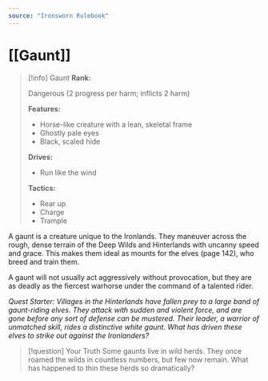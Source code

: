 ```yaml
---
source: "Ironsworn Rulebook"
---
```

# [[Gaunt]]

> [!info] Gaunt
> **Rank:**
> 
> Dangerous (2 progress per harm; inflicts 2 harm)
> 
> **Features:**
> 
> - Horse-like creature with a lean, skeletal frame
> - Ghostly pale eyes
> - Black, scaled hide
> 
> **Drives:**
> 
> - Run like the wind
> 
> **Tactics:**
> 
> - Rear up
> - Charge
> - Trample

A gaunt is a creature unique to the Ironlands. They maneuver across the rough, dense terrain of the Deep Wilds and Hinterlands with uncanny speed and grace. This makes them ideal as mounts for the elves (page 142), who breed and train them.

A gaunt will not usually act aggressively without provocation, but they are as deadly as the fiercest warhorse under the command of a talented rider. 

_Quest Starter: Villages in the Hinterlands have fallen prey to a large band of gaunt-riding elves. They attack with sudden and violent force, and are gone before any sort of defense can be mustered. Their leader, a warrior of unmatched skill, rides a distinctive white gaunt. What has driven these elves to strike out against the Ironlanders?_


> [!question] Your Truth
> Some gaunts live in wild herds. They once roamed the wilds in countless numbers, but few now remain. What has happened to thin these herds so dramatically?